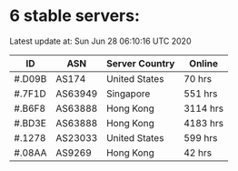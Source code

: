 # 6 stable servers:

Latest update at: Sun Jun 28 06:10:16 UTC 2020

| ID | ASN | Server Country | Online |
| -- | --- | -------------- | ------ |
| #.D09B | AS174 | United States | 70 hrs |
| #.7F1D | AS63949 | Singapore | 551 hrs |
| #.B6F8 | AS63888 | Hong Kong | 3114 hrs |
| #.BD3E | AS63888 | Hong Kong | 4183 hrs |
| #.1278 | AS23033 | United States | 599 hrs |
| #.08AA | AS9269 | Hong Kong | 42 hrs |

